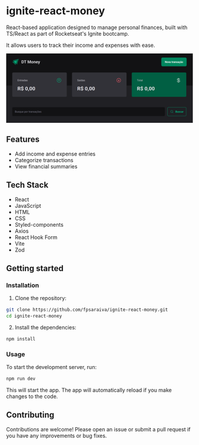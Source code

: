 # ignite-react-money

React-based application designed to manage personal finances, built with TS/React as part of Rocketseat's Ignite bootcamp.

It allows users to track their income and expenses with ease.

![Money App Screen](money-initial-screen.png)

## Features

- Add income and expense entries
- Categorize transactions
- View financial summaries

## Tech Stack

- React
- JavaScript
- HTML
- CSS
- Styled-components
- Axios
- React Hook Form
- Vite
- Zod

## Getting started

### Installation

1. Clone the repository:

```sh
git clone https://github.com/fpsaraiva/ignite-react-money.git
cd ignite-react-money
```

2. Install the dependencies:

```sh
npm install
```

### Usage

To start the development server, run:

```sh
npm run dev
```

This will start the app. The app will automatically reload if you make changes to the code.

## Contributing

Contributions are welcome! Please open an issue or submit a pull request if you have any improvements or bug fixes.
